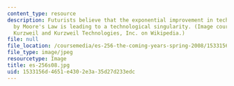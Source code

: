 ```yaml
---
content_type: resource
description: Futurists believe that the exponential improvement in technology described
  by Moore's Law is leading to a technological singularity. (Image courtesy of Ray
  Kurzweil and Kurzweil Technologies, Inc. on Wikipedia.)
file: null
file_location: /coursemedia/es-256-the-coming-years-spring-2008/1533156d4651e4302e3a35d27d233edc_es-256s08.jpg
file_type: image/jpeg
resourcetype: Image
title: es-256s08.jpg
uid: 1533156d-4651-e430-2e3a-35d27d233edc
---
```

